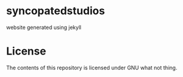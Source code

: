 # syncopatedstudios

website generated using jekyll


# License

The contents of this repository is licensed under GNU what not thing.
